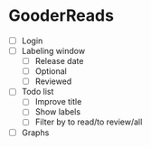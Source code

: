 # GooderReads
   - [ ] Login 
   - [ ] Labeling window
       - [ ] Release date
       - [ ] Optional
       - [ ] Reviewed
  - [ ] Todo list
       - [ ] Improve title
       - [ ] Show labels
       - [ ] Filter by to read/to review/all
   - [ ] Graphs
